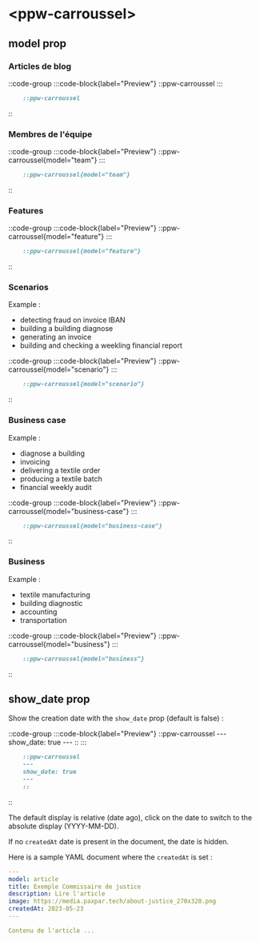 # \<ppw-carroussel\>


## model prop

### Articles de blog

::code-group
:::code-block{label="Preview"}
    ::ppw-carroussel
:::

```markdown [Code]
    ::ppw-carroussel
```
::


### Membres de l'équipe

::code-group
:::code-block{label="Preview"}
    ::ppw-carroussel{model="team"}
:::

```markdown [Code]
    ::ppw-carroussel{model="team"}
```
::


### Features

::code-group
:::code-block{label="Preview"}
    ::ppw-carroussel{model="feature"}
:::

```markdown [Code]
    ::ppw-carroussel{model="feature"}
```
::


### Scenarios

Example : 
* detecting fraud on invoice IBAN
* building a building diagnose
* generating an invoice
* building and checking a weekling financial report

::code-group
:::code-block{label="Preview"}
    ::ppw-carroussel{model="scenario"}
:::

```markdown [Code]
    ::ppw-carroussel{model="scenario"}
```
::



### Business case

Example :
* diagnose a building
* invoicing
* delivering a textile order
* producing a textile batch
* financial weekly audit

::code-group
:::code-block{label="Preview"}
    ::ppw-carroussel{model="business-case"}
:::

```markdown [Code]
    ::ppw-carroussel{model="business-case"}
```
::



### Business

Example :
* textile manufacturing
* building diagnostic
* accounting
* transportation

::code-group
:::code-block{label="Preview"}
    ::ppw-carroussel{model="business"}
:::

```markdown [Code]
    ::ppw-carroussel{model="business"}
```
::


## show_date prop

Show the creation date with the `show_date` prop
(default is false) :

::code-group
:::code-block{label="Preview"}
    ::ppw-carroussel
    ---
    show_date: true
    ---
    ::
:::

```markdown [Code]
    ::ppw-carroussel
    ---
    show_date: true
    ---
    ::
```
::

The default display is relative (date ago),
click on the date to switch to the absolute display (YYYY-MM-DD).

If no `createdAt` date is present in the document,
the date is hidden.

Here is a sample YAML document where the `createdAt` is set :

```yaml
---
model: article
title: Exemple Commissaire de justice
description: Lire l'article
image: https://media.paxpar.tech/about-justice_270x320.png
createdAt: 2023-05-23
---

Contenu de l'article ...
```
